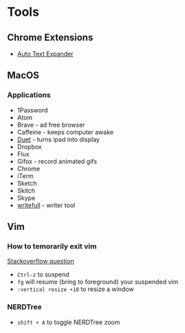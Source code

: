 # Tools

## Chrome Extensions

- [Auto Text Expander](https://github.com/carlinyuen/ChromeAutoTextExpander)


## MacOS

### Applications

- 1Password
- Atom
- Brave - ad free browser
- Caffeine - keeps computer awake
- [Duet](https://www.duetdisplay.com/) - turns ipad into display
- Dropbox
- Flux
- Gifox - record animated gifs
- Chrome
- iTerm
- Sketch
- Skitch
- Skype
- [writefull](https://chrome.writefullapp.com/) - writer tool

## Vim

### How to temorarily exit vim
[Stackoverflow question](http://stackoverflow.com/questions/1879219/how-to-temporarily-exit-vim-and-go-back)

- `Ctrl-z` to suspend
- `fg` will resume (bring to foreground) your suspended vim
- `:vertical resize +10` to resize a window

### NERDTree

- `shift + A` to toggle NERDTree zoom


